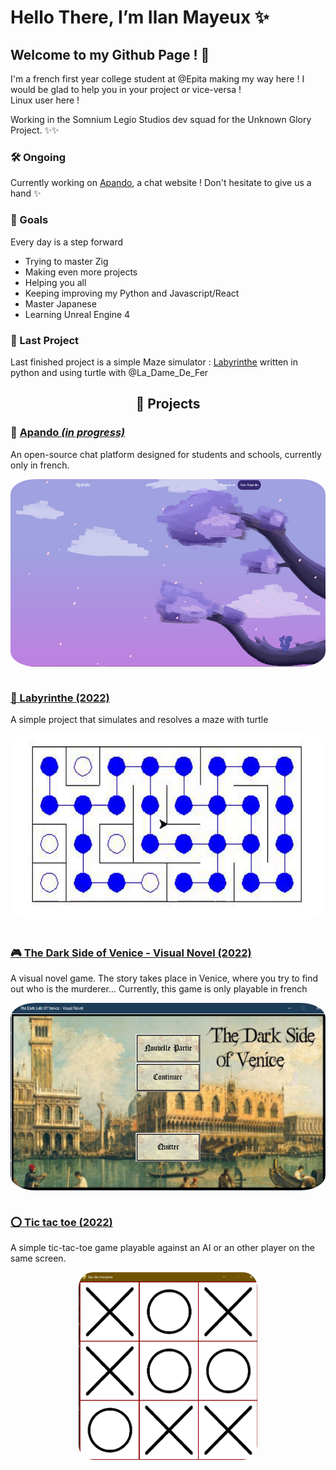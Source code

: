 # Hello There, I’m Ilan Mayeux ✨
## Welcome to my Github Page ! 🎉

I'm a french first year college student at @Epita making my way here ! I would be glad to help you in your project or vice-versa ! <br />
Linux user here !

Working in the Somnium Legio Studios dev squad for the Unknown Glory Project. ✨✨

### 🛠 Ongoing 

Currently working on [Apando](https://github.com/Taliayaya/apando), a chat website ! Don't hesitate to give us a hand ✨

### 🎯 Goals

Every day is a step forward

- Trying to master Zig
- Making even more projects
- Helping you all
- Keeping improving my Python and Javascript/React
- Master Japanese
- Learning Unreal Engine 4

### 🎀 Last Project

Last finished project is a simple Maze simulator : [Labyrinthe](https://github.com/Taliayaya/Labyrinthe) written in python and using turtle with @La_Dame_De_Fer

<h2 align="center">📂 Projects</h2>

### 💬 [Apando *(in progress)*](https://github.com/Taliayaya/Apando)
An open-source chat platform designed for students and schools, currently only in french.
<div align="center"><img src="assets/apando.png" alt="apando" align="center" height="300px" style="border-radius:8%"/></div>

<br />

### [🧱 Labyrinthe (2022)](https://github.com/Taliayaya/Labyrinthe)
A simple project that simulates and resolves a maze with turtle

<div align="center"><img src="assets/labyrinthe.gif" alt="maze" align="center" height="300px" style="border-radius:8%"/></div>

<br />

###  [🎮 The Dark Side of Venice - Visual Novel (2022)](https://github.com/Taliayaya/Visual_Novel)
A visual novel game. The story takes place in Venice, where you try to find out who is the murderer... Currently, this game is only playable in french

<div align="center"><img src="assets/visual_novel.png" alt="visual novel" align="center" height="300px" style="border-radius:8%"/></div>
<br/> 

### [⭕ Tic tac toe (2022)](https://github.com/Taliayaya/nsi-morpion)
A simple tic-tac-toe game playable against an AI or an other player on the same screen.

<div align="center"><img src="assets/tic-tac-toe.png" alt="tic tac toe" align="center" height="300px" style="border-radius:8%"/></div>
